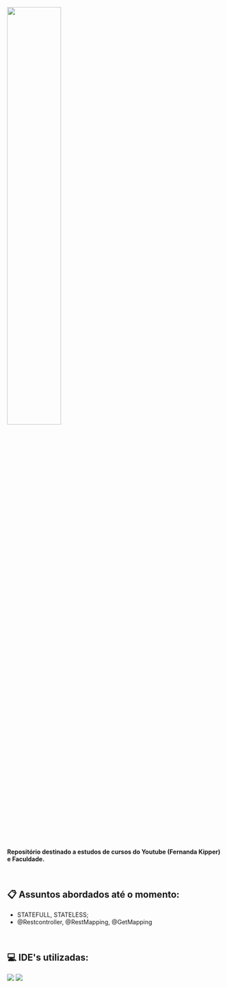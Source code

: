 <img src="https://miro.medium.com/v2/resize:fit:820/1*UPdJD-SLWwsf9ZCAKeugBw.png" width="50%">

**Repositório destinado a estudos de cursos do Youtube (Fernanda Kipper) e Faculdade.**

<br>

## 📋 Assuntos abordados até o momento:
- STATEFULL, STATELESS;
- @Restcontroller, @RestMapping, @GetMapping

<br>

## 💻 IDE's utilizadas:
<div>
  
<img src="https://img.shields.io/badge/IntelliJ_IDEA-000000.svg?style=for-the-badge&logo=intellij-idea&logoColor=white">
<img src="https://img.shields.io/badge/Eclipse-2C2255?style=for-the-badge&logo=eclipse&logoColor=white">
</div>
